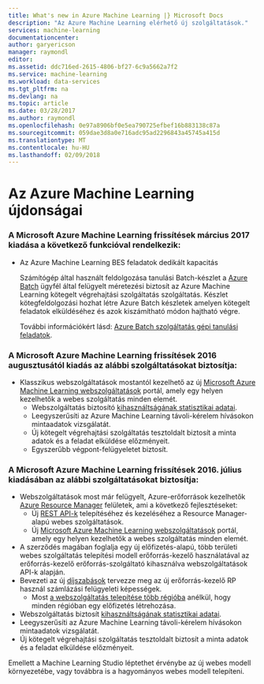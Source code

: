```yaml
---
title: What's new in Azure Machine Learning |} Microsoft Docs
description: "Az Azure Machine Learning elérhető új szolgáltatások."
services: machine-learning
documentationcenter: 
author: garyericson
manager: raymondl
editor: 
ms.assetid: ddc716ed-2615-4806-bf27-6c9a5662a7f2
ms.service: machine-learning
ms.workload: data-services
ms.tgt_pltfrm: na
ms.devlang: na
ms.topic: article
ms.date: 03/28/2017
ms.author: raymondl
ms.openlocfilehash: 0e97a8906bf0e5ea790725efbef16b883138c87a
ms.sourcegitcommit: 059dae3d8a0e716adc95ad2296843a45745a415d
ms.translationtype: MT
ms.contentlocale: hu-HU
ms.lasthandoff: 02/09/2018
---
```

# <a name="whats-new-in-azure-machine-learning"></a>Az Azure Machine Learning újdonságai

### <a name="the-march-2017-release-of-microsoft-azure-machine-learning-updates-provides-the-following-feature"></a>A Microsoft Azure Machine Learning frissítések március 2017 kiadása a következő funkcióval rendelkezik:



* Az Azure Machine Learning BES feladatok dedikált kapacitás

    Számítógép által használt feldolgozása tanulási Batch-készlet a [Azure Batch](../../batch/batch-technical-overview.md) ügyfél által felügyelt méretezési biztosít az Azure Machine Learning kötegelt végrehajtási szolgáltatás szolgáltatás. Készlet kötegfeldolgozási hozhat létre Azure Batch készletek amelyen kötegelt feladatok elküldéséhez és azok kiszámítható módon hajtható végre.

    További információkért lásd: [Azure Batch szolgáltatás gépi tanulási feladatok](dedicated-capacity-for-bes-jobs.md).


### <a name="the-august-2016-release-of-microsoft-azure-machine-learning-updates-provide-the-following-features"></a>A Microsoft Azure Machine Learning frissítések 2016 augusztusától kiadás az alábbi szolgáltatásokat biztosítja:
* Klasszikus webszolgáltatások mostantól kezelhető az új [Microsoft Azure Machine Learning webszolgáltatások](https://services.azureml.net/) portál, amely egy helyen kezelhetők a webes szolgáltatás minden elemét.    
  * Webszolgáltatás biztosító [kihasználtságának statisztikai adatai](manage-new-webservice.md).
  * Leegyszerűsíti az Azure Machine Learning távoli-kérelem hívásokon mintaadatok vizsgálatát.
  * Új kötegelt végrehajtási szolgáltatás tesztoldalt biztosít a minta adatok és a feladat elküldése előzményeit.
  * Egyszerűbb végpont-felügyeletet biztosít.

### <a name="the-july-2016-release-of-microsoft-azure-machine-learning-updates-provide-the-following-features"></a>A Microsoft Azure Machine Learning frissítések 2016. július kiadásában az alábbi szolgáltatásokat biztosítja:
* Webszolgáltatások most már felügyelt, Azure-erőforrások kezelhetők [Azure Resource Manager](../../azure-resource-manager/resource-group-overview.md) felületek, ami a következő fejlesztéseket:
  * Új [REST API-k](https://msdn.microsoft.com/library/azure/Dn950030.aspx) telepítéséhez és kezeléséhez a Resource Manager-alapú webes szolgáltatások.
  * Új [Microsoft Azure Machine Learning webszolgáltatások](https://services.azureml.net/) portál, amely egy helyen kezelhetők a webes szolgáltatás minden elemét.
* A szerződés magában foglalja egy új előfizetés-alapú, több területi webes szolgáltatás telepítési modell erőforrás-kezelő használatával az erőforrás-kezelő erőforrás-szolgáltató kihasználva webszolgáltatások API-k alapján.
* Bevezeti az új [díjszabások](https://azure.microsoft.com/pricing/details/machine-learning/) tervezze meg az új erőforrás-kezelő RP használ számlázási felügyeleti képességek.
  * Most [a webszolgáltatás telepítése több régióba](how-to-deploy-to-multiple-regions.md) anélkül, hogy minden régióban egy előfizetés létrehozása.
* Webszolgáltatás biztosít [kihasználtságának statisztikai adatai](manage-new-webservice.md).
* Leegyszerűsíti az Azure Machine Learning távoli-kérelem hívásokon mintaadatok vizsgálatát.
* Új kötegelt végrehajtási szolgáltatás tesztoldalt biztosít a minta adatok és a feladat elküldése előzményeit.

Emellett a Machine Learning Studio léptethet érvénybe az új webes modell környezetébe, vagy továbbra is a hagyományos webes modell telepíteni. 

